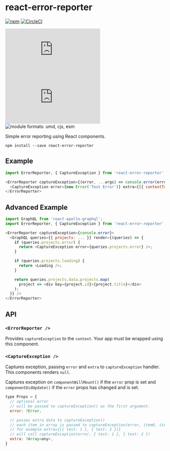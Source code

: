 # react-error-reporter

[![npm](https://img.shields.io/npm/v/react-apollo-graphql.svg)](https://www.npmjs.com/package/react-error-reporter)
[![CircleCI](https://circleci.com/gh/michalkvasnicak/react-error-reporter.svg?style=svg)](https://circleci.com/gh/michalkvasnicak/react-error-reporter)

![gzip size](http://img.badgesize.io/https://unpkg.com/react-apollo-graphql/dist/react-error-reporter.min.js?compression=gzip&label=gzip%20size)
![size](http://img.badgesize.io/https://unpkg.com/react-apollo-graphql/dist/react-error-reporter.min.js?label=size)
![module formats: umd, cjs, esm](https://img.shields.io/badge/module%20formats-umd%2C%20cjs%2C%20esm-green.svg)

Simple error reporting using React components.

`npm install --save react-error-reporter`

## Example

```js
import ErrorReporter, { CaptureException } from 'react-error-reporter';

<ErrorReporter captureException={(error, ...args) => console.error(error, ...args)}>
  <CaptureException error={new Error('Test Error')} extra={[{ contextToError: true }]} />
</ErrorReporter>
```

## Advanced Example

```js
import GraphQL from 'react-apollo-graphql';
import ErrorReporter, { CaptureException } from 'react-error-reporter';

<ErrorReporter captureException={console.error}>
  <GraphQL queries={{ projects: ... }} render={(queries) => {
    if (queries.projects.error) {
      return <CaptureException error={queries.projects.error} />;
    }

    if (queries.projects.loading) {
      return <Loading />;
    }

    return queries.projects.data.projects.map(
      project => <div key={project.id}>{project.title}</div>
    );
  }} />
</ErrorReporter>
```

## API

### `<ErrorReporter />`

Provides `captureException` to the `context`. Your app must be wrapped using this component.

### `<CaptureException />`

Captures exception, passing `error` and `extra` to `captureException` handler. This components renders `null`.

Captures exception on `componentWillMount()` if the `error` prop is set and `componentDidUpdate()` if the `error` props has changed and is set.

```js
type Props = {
  // optional error
  // will be passed to captureException() as the first argument.
  error: ?Error,

  // passes extra data to captureException()
  // each item in array is passed to captureException(error, item0, item1) as respective argument after the error
  // for example extra={[{ test: 1 }, { test: 2 }]}
  // will call captureException(error, { test: 1 }, { test: 2 })
  extra: ?Array<any>,
}
```
